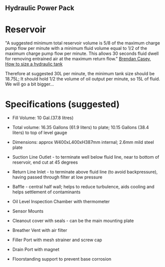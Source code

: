 ## Hydraulic Power Pack

# Reservoir

"A suggested minimum total reservoir volume is 5/8 of the maximum charge pump flow per minute with a minimum fluid volume equal to 1/2 of the maximum charge pump flow per minute. This allows 30 seconds fluid dwell for removing entrained air at the maximum return flow." [Brendan Casey, How to size a hydraulic tank](https://www.hydraulicsupermarket.com/blog/all/how-to-size-a-hydraulic-tank/)

Therefore at suggested 30L per minute, the minimum tank size should be 18.75L; It should hold 1/2 the volume of oil output per minute, so 15L of fluid.
We will go a bit bigger...


# Specifications (suggested)


- Fill Volume: 10 Gal.(37.8 litres)

- Total volume: 16.35 Gallons (61.9 liters) to plate; 10.15 Gallons (38.4 liters) to top of level gauge

- Dimensions: approx W400xL400xH387mm internal; 2.6mm mild steel plate

- Suction Line Outlet - to terminate well below fluid line, near to bottom of reservoir, end cut at 45 degrees

- Return Line Inlet - to terminate above fluid line (to avoid backpressure), having passed through filter at low pressure

- Baffle - central half wall; helps to reduce turbulence, aids cooling and helps settlement of contaminants

- Oil Level Inspection Chamber with thermometer

- Sensor Mounts

- Cleanout cover with seals - can be the main mounting plate

- Breather Vent with air filter

- Filler Port with mesh strainer and screw cap

- Drain Port with magnet

- Floorstanding support to prevent base corrosion

